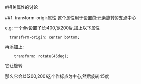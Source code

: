 #相关属性的讨论

##1. transform-origin属性
这个属性用于设置的:元素旋转的支点中心

e.g:
一个div设置了长:400,宽200后,加上以下属性
```
  transform-origin: center bottom;
```

再添加上:

```
    transform: rotate(45deg);
```

它让旋转


那么它会以(200,200)这个作标点为中心,然后旋转45度